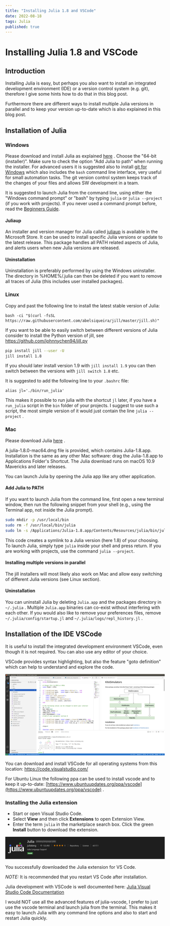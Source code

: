 ```yaml
---
title: "Installing Julia 1.8 and VSCode"
date: 2022-08-18
tags: Julia
published: true
---
```

# Installing Julia 1.8 and VSCode

## Introduction
Installing Julia is easy, but perhaps you also want to install an integrated development environment (IDE) or a version control system (e.g. git), therefore I give some hints how to do that in this blog post.

Furthermore there are different ways to install multiple Julia versions in parallel and to keep your version up-to-date which is also explained in this blog post.

## Installation of Julia

### Windows
Please download and install Julia as explained [here](https://julialang.org/downloads/) .
Choose the "64-bit (installer)". Make sure to check the option "Add Julia to path" when running the installer.
For advanced users it is suggested also to install [git for Windows](https://gitforwindows.org/) which also includes the `bash` command line interface, very useful for small automation tasks. The git version control system keeps track of the changes of your files and allows SW development in a team.

It is suggested to launch Julia from the command line, using either the "Windows command prompt" or "bash" by typing `julia` or `julia --project` (if you work with projects). If you never used a command prompt before, read the [Beginners Guide](https://www.makeuseof.com/tag/a-beginners-guide-to-the-windows-command-line/).

#### Juliaup
An installer and version manager for Julia called [juliaup](https://github.com/JuliaLang/juliaup) is available in the Microsoft Store. It can be used to install specific Julia versions or update to the latest release. This package handles all PATH related aspects of Julia, and alerts users when new Julia versions are released.

#### Uninstallation
Uninstallation is preferably performed by using the Windows uninstaller. The directory in %HOME%/.julia can then be deleted if you want to remove all traces of Julia (this includes user installed packages).

### Linux
Copy and past the following line to install the latest stable version of Julia:
```
bash -ci "$(curl -fsSL https://raw.githubusercontent.com/abelsiqueira/jill/master/jill.sh)"
```
If you want to be able to easily switch between different versions of Julia consider to install
the Python version of jill, see https://github.com/johnnychen94/jill.py
```bash
pip install jill --user -U
jill install 1.8
```
If you should later install version 1.9 with `jill install 1.9` you can then switch between the versions with `jill switch 1.8` etc.

It is suggested to add the following line to your ```.bashrc``` file:
```
alias jl='./bin/run_julia'
```
This makes it possible to run julia with the shortcut `jl` later, if you have a `run_julia` script in the `bin` folder of your projects. I suggest to use such a script, the most simple version of it would just contain the line `julia --project` . 

### Mac
Please download Julia [here](https://julialang.org/downloads/) .

A julia-1.8.0-mac64.dmg file is provided, which contains Julia-1.8.app. Installation is the same as any other Mac software: drag the Julia-1.8.app to Applications Folder's Shortcut. The Julia download runs on macOS 10.9 Mavericks and later releases. 

You can launch Julia by opening the Julia app like any other application.

#### Add Julia to PATH
If you want to launch Julia from the command line, first open a new terminal window, then run the following snippet from your shell (e.g., using the Terminal app, not inside the Julia prompt).

```bash
sudo mkdir -p /usr/local/bin
sudo rm -f /usr/local/bin/julia
sudo ln -s /Applications/Julia-1.8.app/Contents/Resources/julia/bin/julia /usr/local/bin/julia
```

This code creates a symlink to a Julia version (here 1.8) of your choosing. To launch Julia, simply type ```julia``` inside your shell and press return. If you are working with projects, use the command ```julia --project```.

#### Installing multiple versions in parallel
The jill installers will most likely also work on Mac and allow easy switching of different Julia versions (see Linux section).

#### Uninstallation
You can uninstall Julia by deleting `Julia.app` and the packages directory in `~/.julia` . Multiple `Julia.app` binaries can co-exist without interfering with each other. If you would also like to remove your preferences files, remove `~/.julia/config/startup.jl` and `~/.julia/logs/repl_history.jl` .

## Installation of the IDE VSCode
It is useful to install the integrated development environment VSCode, even though it is not
required. You can also use any editor of your choice. 

VSCode provides syntax highlighting, but also the feature "goto definition" which can help to understand and explore the code. 

<p align="center"><img src="https://raw.githubusercontent.com/ufechner7/ufechner7.github.io/main/_posts/vscode.png" width="600" /></p>

You can download and install VSCode for all operating systems from this location: https://code.visualstudio.com/

For Ubuntu Linux the following ppa can be used to install vscode and to keep it up-to-date: [https://www.ubuntuupdates.org/ppa/vscode](https://www.ubuntuupdates.org/ppa/vscode) .

### Installing the Julia extension
- Start or open Visual Studio Code.
- Select **View** and then click **Extensions** to open Extension View.
- Enter the term `julia` in the marketplace search box. Click the green **Install** button to download the extension.

![Julia VSCode extension](https://raw.githubusercontent.com/ufechner7/ufechner7.github.io/main/_posts/julia_vscode_extension.png)

You successfully downloaded the Julia extension for VS Code.

*NOTE:* It is recommended that you restart VS Code after installation.

Julia development with VSCode is well documented here: [Julia Visual Studio Code Documentation](https://www.julia-vscode.org/docs/stable/)

I would NOT use all the advanced features of julia-vscode, I prefer to just use the vscode terminal and launch julia from the terminal. This makes it easy to launch Julia with any command line options and also to start and restart Julia quickly.
